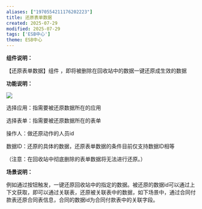 ```yaml
---
aliases: ["1970554211176202223"]
title: 还原表单数据
created: 2025-07-29
modified: 2025-07-29
tags: ['ESB中心']
theme: ESB中心
---
```


**组件说明：**

【还原表单数据】组件 ，即将被删除在回收站中的数据一键还原成生效的数据

**功能说明：**

![](https://myhelpdoc.oss-cn-heyuan.aliyuncs.com/mdimages/dff1e4f1b0eb212ebb53ebf1b8a83144.jpg)

选择应用：指需要被还原数据所在的应用

选择表单：指需要被还原数据所在的表单

操作人：做还原动作的人员id

数据ID：还原的具体的数据，还原表单数据的条件目前仅支持数据ID相等

（注意：在回收站中彻底删除的表单数据将无法进行还原。）

**场景说明：**

例如通过按钮触发，一键还原回收站中的指定的数据。被还原的数据id可以通过上下文获取，即可以通过关联表，还原被关联表中的数据，如下场景中，通过合同付款表还原合同表信息，合同的数据id为合同付款表中的关联字段。

